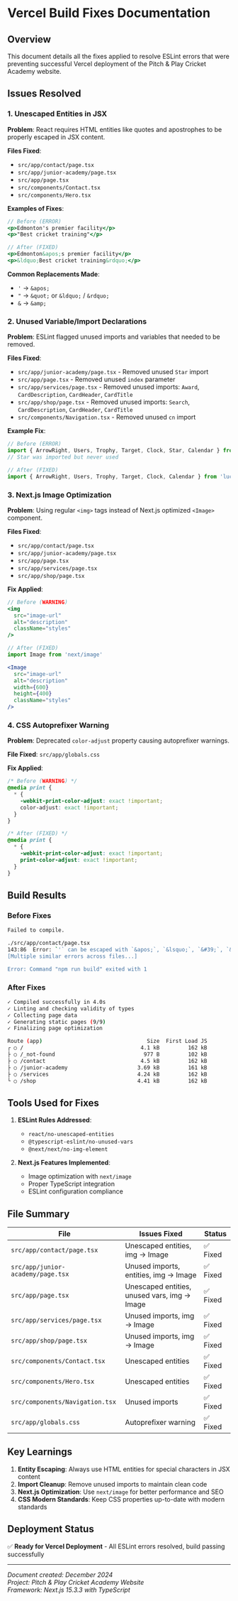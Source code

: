 # Vercel Build Fixes Documentation

## Overview
This document details all the fixes applied to resolve ESLint errors that were preventing successful Vercel deployment of the Pitch & Play Cricket Academy website.

## Issues Resolved

### 1. Unescaped Entities in JSX
**Problem**: React requires HTML entities like quotes and apostrophes to be properly escaped in JSX content.

**Files Fixed**:
- `src/app/contact/page.tsx`
- `src/app/junior-academy/page.tsx`
- `src/app/page.tsx`
- `src/components/Contact.tsx`
- `src/components/Hero.tsx`

**Examples of Fixes**:
```jsx
// Before (ERROR)
<p>Edmonton's premier facility</p>
<p>"Best cricket training"</p>

// After (FIXED)
<p>Edmonton&apos;s premier facility</p>
<p>&ldquo;Best cricket training&rdquo;</p>
```

**Common Replacements Made**:
- `'` → `&apos;`
- `"` → `&quot;` or `&ldquo;` / `&rdquo;`
- `&` → `&amp;`

### 2. Unused Variable/Import Declarations
**Problem**: ESLint flagged unused imports and variables that needed to be removed.

**Files Fixed**:
- `src/app/junior-academy/page.tsx` - Removed unused `Star` import
- `src/app/page.tsx` - Removed unused `index` parameter
- `src/app/services/page.tsx` - Removed unused imports: `Award`, `CardDescription`, `CardHeader`, `CardTitle`
- `src/app/shop/page.tsx` - Removed unused imports: `Search`, `CardDescription`, `CardHeader`, `CardTitle`
- `src/components/Navigation.tsx` - Removed unused `cn` import

**Example Fix**:
```jsx
// Before (ERROR)
import { ArrowRight, Users, Trophy, Target, Clock, Star, Calendar } from 'lucide-react'
// Star was imported but never used

// After (FIXED)
import { ArrowRight, Users, Trophy, Target, Clock, Calendar } from 'lucide-react'
```

### 3. Next.js Image Optimization
**Problem**: Using regular `<img>` tags instead of Next.js optimized `<Image>` component.

**Files Fixed**:
- `src/app/contact/page.tsx`
- `src/app/junior-academy/page.tsx`
- `src/app/page.tsx`
- `src/app/services/page.tsx`
- `src/app/shop/page.tsx`

**Fix Applied**:
```jsx
// Before (WARNING)
<img 
  src="image-url" 
  alt="description"
  className="styles"
/>

// After (FIXED)
import Image from 'next/image'

<Image 
  src="image-url" 
  alt="description"
  width={600}
  height={400}
  className="styles"
/>
```

### 4. CSS Autoprefixer Warning
**Problem**: Deprecated `color-adjust` property causing autoprefixer warnings.

**File Fixed**: `src/app/globals.css`

**Fix Applied**:
```css
/* Before (WARNING) */
@media print {
  * {
    -webkit-print-color-adjust: exact !important;
    color-adjust: exact !important;
  }
}

/* After (FIXED) */
@media print {
  * {
    -webkit-print-color-adjust: exact !important;
    print-color-adjust: exact !important;
  }
}
```

## Build Results

### Before Fixes
```bash
Failed to compile.

./src/app/contact/page.tsx
143:86  Error: `'` can be escaped with `&apos;`, `&lsquo;`, `&#39;`, `&rsquo;`.
[Multiple similar errors across files...]

Error: Command "npm run build" exited with 1
```

### After Fixes
```bash
✓ Compiled successfully in 4.0s
✓ Linting and checking validity of types
✓ Collecting page data
✓ Generating static pages (9/9)
✓ Finalizing page optimization

Route (app)                                 Size  First Load JS
┌ ○ /                                     4.1 kB         162 kB
├ ○ /_not-found                            977 B         102 kB
├ ○ /contact                              4.5 kB         162 kB
├ ○ /junior-academy                      3.69 kB         161 kB
├ ○ /services                            4.24 kB         162 kB
└ ○ /shop                                4.41 kB         162 kB
```

## Tools Used for Fixes

1. **ESLint Rules Addressed**:
   - `react/no-unescaped-entities`
   - `@typescript-eslint/no-unused-vars`
   - `@next/next/no-img-element`

2. **Next.js Features Implemented**:
   - Image optimization with `next/image`
   - Proper TypeScript integration
   - ESLint configuration compliance

## File Summary

| File | Issues Fixed | Status |
|------|-------------|---------|
| `src/app/contact/page.tsx` | Unescaped entities, img → Image | ✅ Fixed |
| `src/app/junior-academy/page.tsx` | Unused imports, entities, img → Image | ✅ Fixed |
| `src/app/page.tsx` | Unescaped entities, unused vars, img → Image | ✅ Fixed |
| `src/app/services/page.tsx` | Unused imports, img → Image | ✅ Fixed |
| `src/app/shop/page.tsx` | Unused imports, img → Image | ✅ Fixed |
| `src/components/Contact.tsx` | Unescaped entities | ✅ Fixed |
| `src/components/Hero.tsx` | Unescaped entities | ✅ Fixed |
| `src/components/Navigation.tsx` | Unused imports | ✅ Fixed |
| `src/app/globals.css` | Autoprefixer warning | ✅ Fixed |

## Key Learnings

1. **Entity Escaping**: Always use HTML entities for special characters in JSX content
2. **Import Cleanup**: Remove unused imports to maintain clean code
3. **Next.js Optimization**: Use `next/image` for better performance and SEO
4. **CSS Modern Standards**: Keep CSS properties up-to-date with modern standards

## Deployment Status
✅ **Ready for Vercel Deployment** - All ESLint errors resolved, build passing successfully

---

*Document created: December 2024*  
*Project: Pitch & Play Cricket Academy Website*  
*Framework: Next.js 15.3.3 with TypeScript* 